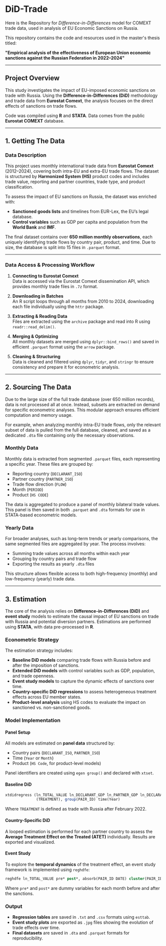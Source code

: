# DiD-Trade

Here is the Repository for *Difference-in-Differences* model for COMEXT trade data, used in analysis of EU Economic Sanctions on Russia.

This repository contains the code and resources used in the master's thesis titled:

**"Empirical analysis of the effectiveness of European Union economic sanctions against the Russian Federation in 2022–2024"**

---

## Project Overview

This study investigates the impact of EU-imposed economic sanctions on trade with Russia. Using the **Difference-in-Differences (DiD)** methodology and trade data from **Eurostat Comext**, the analysis focuses on the direct effects of sanctions on trade flows.

Code was compiled using **R** and **STATA**. Data comes from the public **Eurostat COMEXT** database.

---

## 1. Getting The Data

### Data Description

This project uses monthly international trade data from **Eurostat Comext** (2012–2024), covering both intra-EU and extra-EU trade flows. The dataset is structured by **Harmonized System (HS)** product codes and includes trade value, reporting and partner countries, trade type, and product classification.

To assess the impact of EU sanctions on Russia, the dataset was enriched with:
- **Sanctioned goods lists** and timelines from EUR-Lex, the EU’s legal database.
- **Control variables** such as GDP per capita and population from the **World Bank** and **IMF**.

The final dataset contains over **650 million monthly observations**, each uniquely identifying trade flows by country pair, product, and time. Due to size, the database is split into 15 files in `.parquet` format.

---

### Data Access & Processing Workflow

1. **Connecting to Eurostat Comext**  
   Data is accessed via the Eurostat Comext dissemination API, which provides monthly trade files in `.7z` format.

2. **Downloading in Batches**  
   An R script loops through all months from 2010 to 2024, downloading each file individually using the `httr` package.

3. **Extracting & Reading Data**  
   Files are extracted using the `archive` package and read into R using `readr::read_delim()`.

4. **Merging & Optimizing**  
   All monthly datasets are merged using `dplyr::bind_rows()` and saved in efficient `.parquet` format using the `arrow` package.

5. **Cleaning & Structuring**  
   Data is cleaned and filtered using `dplyr`, `tidyr`, and `stringr` to ensure consistency and prepare it for econometric analysis.

---

## 2. Sourcing The Data

Due to the large size of the full trade database (over 650 million records), data is not processed all at once. Instead, subsets are extracted on demand for specific econometric analyses. This modular approach ensures efficient computation and memory usage.

For example, when analyzing monthly intra-EU trade flows, only the relevant subset of data is pulled from the full database, cleaned, and saved as a dedicated `.dta` file containing only the necessary observations.

### Monthly Data

Monthly data is extracted from segmented `.parquet` files, each representing a specific year. These files are grouped by:
- Reporting country (`DECLARANT_ISO`)
- Partner country (`PARTNER_ISO`)
- Trade flow direction (`FLOW`)
- Month (`PERIOD`)
- Product (`HS CODE`)

The data is aggregated to produce a panel of monthly bilateral trade values. This panel is then saved in both `.parquet` and `.dta` formats for use in STATA-based econometric models.

### Yearly Data

For broader analyses, such as long-term trends or yearly comparisons, the same segmented files are aggregated by year. The process involves:
- Summing trade values across all months within each year
- Grouping by country pairs and trade flow
- Exporting the results as yearly `.dta` files

This structure allows flexible access to both high-frequency (monthly) and low-frequency (yearly) trade data.

---

## 3. Estimation

The core of the analysis relies on **Difference-in-Differences (DiD)** and **event study** models to estimate the causal impact of EU sanctions on trade with Russia and potential diversion partners. Estimations are performed using **STATA**, with data pre-processed in **R**.

### Econometric Strategy

The estimation strategy includes:

- **Baseline DiD models** comparing trade flows with Russia before and after the imposition of sanctions.
- **Extended DiD models** with control variables such as GDP, population, and trade openness.
- **Event study models** to capture the dynamic effects of sanctions over time.
- **Country-specific DiD regressions** to assess heterogeneous treatment effects across EU member states.
- **Product-level analysis** using HS codes to evaluate the impact on sanctioned vs. non-sanctioned goods.

### Model Implementation

#### Panel Setup

All models are estimated on **panel data** structured by:
- Country pairs (`DECLARANT_ISO`, `PARTNER_ISO`)
- Time (`Year` or `Month`)
- Product (`HS Code`, for product-level models)

Panel identifiers are created using `egen group()` and declared with `xtset`.

#### Baseline DiD

```stata
xtdidregress (ln_TOTAL_VALUE ln_DECLARANT_GDP ln_PARTNER_GDP ln_DECLARANT_POPULATION ln_PARTNER_POPULATION) ///
              (TREATMENT), group(PAIR_ID) time(Year)
```

Where `TREATMENT` is defined as trade with Russia after February 2022.

#### Country-Specific DiD

A looped estimation is performed for each partner country to assess the **Average Treatment Effect on the Treated (ATET)** individually. Results are exported and visualized.

#### Event Study

To explore the **temporal dynamics** of the treatment effect, an event study framework is implemented using `reghdfe`:

```stata
reghdfe ln_TOTAL_VALUE pre* post*, absorb(PAIR_ID DATE) cluster(PAIR_ID)
```

Where `pre*` and `post*` are dummy variables for each month before and after the sanctions.

### Output

- **Regression tables** are saved in `.txt` and `.csv` formats using `esttab`.
- **Event study plots** are exported as `.jpg` files showing the evolution of trade effects over time.
- **Final datasets** are saved in `.dta` and `.parquet` formats for reproducibility.
